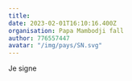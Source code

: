 ```yaml
---
title: 
date: 2023-02-01T16:10:16.400Z
organisation: Papa Mambodji fall
author: 776557447
avatar: "/img/pays/SN.svg"
---
```


Je signe